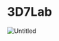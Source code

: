 # 3D7Lab
![Untitled](https://user-images.githubusercontent.com/19910924/150578142-fa57fb7c-72bf-42f9-9c91-a3e5a6901ce9.jpg)
